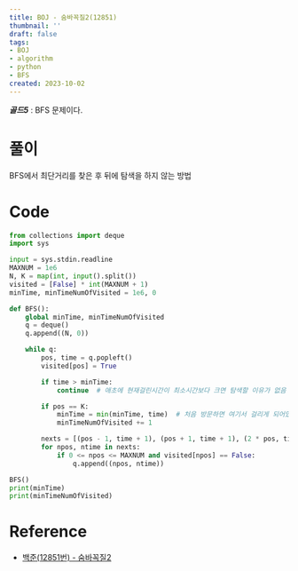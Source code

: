 ```yaml
---
title: BOJ - 숨바꼭질2(12851)
thumbnail: ''
draft: false
tags:
- BOJ
- algorithm
- python
- BFS
created: 2023-10-02
---
```


***골드5*** : BFS 문제이다.

# 풀이

BFS에서 최단거리를 찾은 후 뒤에 탐색을 하지 않는 방법

# Code

````python
from collections import deque
import sys

input = sys.stdin.readline
MAXNUM = 1e6
N, K = map(int, input().split())
visited = [False] * int(MAXNUM + 1)
minTime, minTimeNumOfVisited = 1e6, 0

def BFS():
    global minTime, minTimeNumOfVisited
    q = deque()
    q.append((N, 0))

    while q:
        pos, time = q.popleft()
        visited[pos] = True

        if time > minTime:
            continue  # 애초에 현재걸린시간이 최소시간보다 크면 탐색할 이유가 없음

        if pos == K:
            minTime = min(minTime, time)  # 처음 방문하면 여기서 걸리게 되어있음
            minTimeNumOfVisited += 1

        nexts = [(pos - 1, time + 1), (pos + 1, time + 1), (2 * pos, time + 1)]
        for npos, ntime in nexts:
            if 0 <= npos <= MAXNUM and visited[npos] == False:
                q.append((npos, ntime))

BFS()
print(minTime)
print(minTimeNumOfVisited)
````

# Reference

* [백준(12851번) - 숨바꼭질2](https://www.acmicpc.net/problem/12851)
